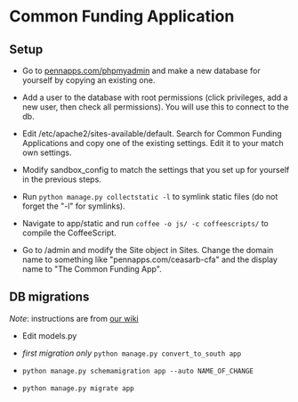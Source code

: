 Common Funding Application
=============================

## Setup

* Go to [pennapps.com/phpmyadmin](http://pennapps.com/phpmyadmin) and make a new database for yourself by copying an existing one.

* Add a user to the database with root permissions (click privileges, add a new user, then check all permissions). You will use this to connect to the db.

* Edit /etc/apache2/sites-available/default. Search for Common Funding Applications and copy one of the existing settings. Edit it to your match own settings.

* Modify sandbox_config to match the settings that you set up for yourself in the previous steps.

* Run `python manage.py collectstatic -l` to symlink static files (do not forget the "-l" for symlinks).

* Navigate to app/static and run `coffee -o js/ -c coffeescripts/` to compile the CoffeeScript.

* Go to /admin and modify the Site object in Sites. Change the domain name to something like "pennapps.com/ceasarb-cfa" and the display name to "The Common Funding App".


## DB migrations

_Note_: instructions are from [our wiki](https://github.com/pennappslabs/wiki/wiki/Setting-Up-South)

* Edit models.py

* _first migration only_ `python manage.py convert_to_south app`

* `python manage.py schemamigration app --auto NAME_OF_CHANGE`

* `python manage.py migrate app`

